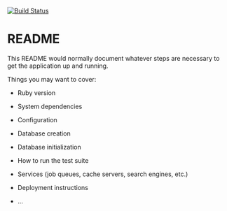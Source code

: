 [![Build Status](https://app.travis-ci.com/bchangg/rails_blog.svg?branch=main)](https://app.travis-ci.com/bchangg/rails_blog)

# README

This README would normally document whatever steps are necessary to get the
application up and running.

Things you may want to cover:

* Ruby version

* System dependencies

* Configuration

* Database creation

* Database initialization

* How to run the test suite

* Services (job queues, cache servers, search engines, etc.)

* Deployment instructions

* ...
